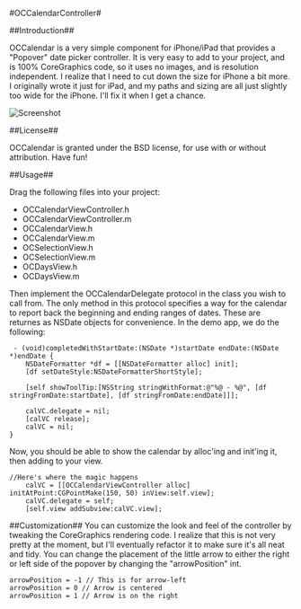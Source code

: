 #OCCalendarController#

##Introduction##

OCCalendar is a very simple component for iPhone/iPad that provides a "Popover" date picker controller.  It is very easy to add to your project, and is 100% CoreGraphics code, so it uses no images, and is resolution independent.  I realize that I need to cut down the size for iPhone a bit more.  I originally wrote it just for iPad, and my paths and sizing are all just slightly too wide for the iPhone.  I'll fix it when I get a chance.

![Screenshot](https://github.com/ocrickard/OCCalendar/raw/master/demo.png)

##License##

OCCalendar is granted under the BSD license, for use with or without attribution.  Have fun!

##Usage##

Drag the following files into your project:

* OCCalendarViewController.h
* OCCalendarViewController.m
* OCCalendarView.h
* OCCalendarView.m
* OCSelectionView.h
* OCSelectionView.m
* OCDaysView.h
* OCDaysView.m

Then implement the OCCalendarDelegate protocol in the class you wish to call from.  The only method in this protocol specifies a way for the calendar to report back the beginning and ending ranges of dates.  These are returnes as NSDate objects for convenience.  In the demo app, we do the following:

```
 - (void)completedWithStartDate:(NSDate *)startDate endDate:(NSDate *)endDate {
    NSDateFormatter *df = [[NSDateFormatter alloc] init];
    [df setDateStyle:NSDateFormatterShortStyle];
    
    [self showToolTip:[NSString stringWithFormat:@"%@ - %@", [df stringFromDate:startDate], [df stringFromDate:endDate]]];
    
    calVC.delegate = nil;
    [calVC release];
    calVC = nil;
} 
```

Now, you should be able to show the calendar by alloc'ing and init'ing it, then adding to your view.

```
//Here's where the magic happens
    calVC = [[OCCalendarViewController alloc] initAtPoint:CGPointMake(150, 50) inView:self.view];
    calVC.delegate = self;
    [self.view addSubview:calVC.view]; 
```

##Customization##
You can customize the look and feel of the controller by tweaking the CoreGraphics rendering code.  I realize that this is not very pretty at the moment, but I'll eventually refactor it to make sure it's all neat and tidy.  You can change the placement of the little arrow to either the right or left side of the popover by changing the "arrowPosition" int.

```
arrowPosition = -1 // This is for arrow-left
arrowPosition = 0 // Arrow is centered
arrowPosition = 1 // Arrow is on the right 
```